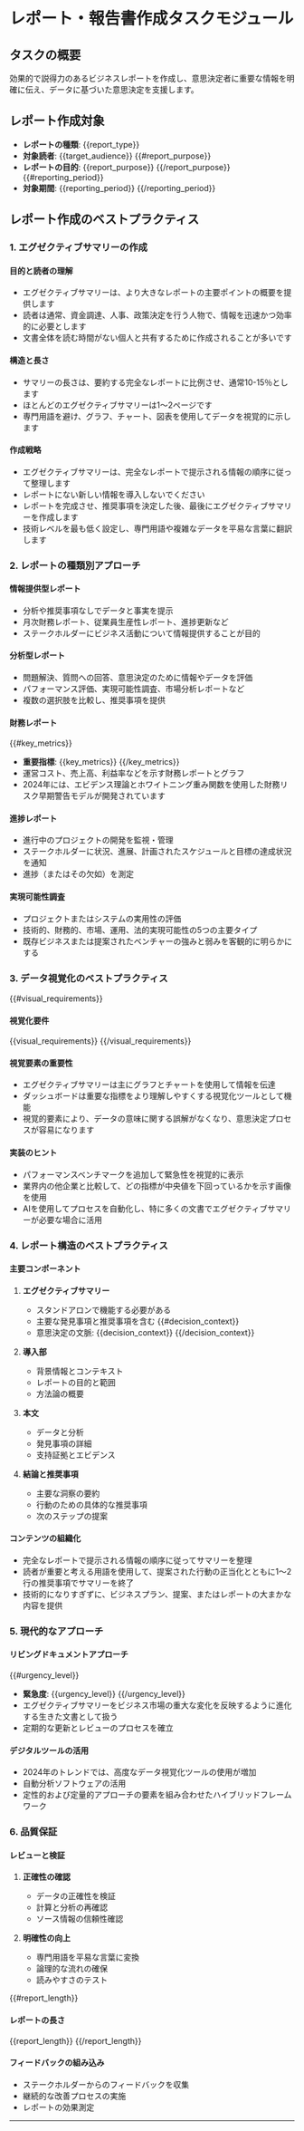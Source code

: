 # レポート・報告書作成タスクモジュール

## タスクの概要

効果的で説得力のあるビジネスレポートを作成し、意思決定者に重要な情報を明確に伝え、データに基づいた意思決定を支援します。

## レポート作成対象

- **レポートの種類**: {{report_type}}
- **対象読者**: {{target_audience}}
{{#report_purpose}}
- **レポートの目的**: {{report_purpose}}
{{/report_purpose}}
{{#reporting_period}}
- **対象期間**: {{reporting_period}}
{{/reporting_period}}

## レポート作成のベストプラクティス

### 1. エグゼクティブサマリーの作成

#### 目的と読者の理解
- エグゼクティブサマリーは、より大きなレポートの主要ポイントの概要を提供します
- 読者は通常、資金調達、人事、政策決定を行う人物で、情報を迅速かつ効率的に必要とします
- 文書全体を読む時間がない個人と共有するために作成されることが多いです

#### 構造と長さ
- サマリーの長さは、要約する完全なレポートに比例させ、通常10-15％とします
- ほとんどのエグゼクティブサマリーは1〜2ページです
- 専門用語を避け、グラフ、チャート、図表を使用してデータを視覚的に示します

#### 作成戦略
- エグゼクティブサマリーは、完全なレポートで提示される情報の順序に従って整理します
- レポートにない新しい情報を導入しないでください
- レポートを完成させ、推奨事項を決定した後、最後にエグゼクティブサマリーを作成します
- 技術レベルを最も低く設定し、専門用語や複雑なデータを平易な言葉に翻訳します

### 2. レポートの種類別アプローチ

#### 情報提供型レポート
- 分析や推奨事項なしでデータと事実を提示
- 月次財務レポート、従業員生産性レポート、進捗更新など
- ステークホルダーにビジネス活動について情報提供することが目的

#### 分析型レポート
- 問題解決、質問への回答、意思決定のために情報やデータを評価
- パフォーマンス評価、実現可能性調査、市場分析レポートなど
- 複数の選択肢を比較し、推奨事項を提供

#### 財務レポート
{{#key_metrics}}
- **重要指標**: {{key_metrics}}
{{/key_metrics}}
- 運営コスト、売上高、利益率などを示す財務レポートとグラフ
- 2024年には、エビデンス理論とホワイトニング重み関数を使用した財務リスク早期警告モデルが開発されています

#### 進捗レポート
- 進行中のプロジェクトの開発を監視・管理
- ステークホルダーに状況、進展、計画されたスケジュールと目標の達成状況を通知
- 進捗（またはその欠如）を測定

#### 実現可能性調査
- プロジェクトまたはシステムの実用性の評価
- 技術的、財務的、市場、運用、法的実現可能性の5つの主要タイプ
- 既存ビジネスまたは提案されたベンチャーの強みと弱みを客観的に明らかにする

### 3. データ視覚化のベストプラクティス

{{#visual_requirements}}
#### 視覚化要件
{{visual_requirements}}
{{/visual_requirements}}

#### 視覚要素の重要性
- エグゼクティブサマリーは主にグラフとチャートを使用して情報を伝達
- ダッシュボードは重要な指標をより理解しやすくする視覚化ツールとして機能
- 視覚的要素により、データの意味に関する誤解がなくなり、意思決定プロセスが容易になります

#### 実装のヒント
- パフォーマンスベンチマークを追加して緊急性を視覚的に表示
- 業界内の他企業と比較して、どの指標が中央値を下回っているかを示す画像を使用
- AIを使用してプロセスを自動化し、特に多くの文書でエグゼクティブサマリーが必要な場合に活用

### 4. レポート構造のベストプラクティス

#### 主要コンポーネント
1. **エグゼクティブサマリー**
   - スタンドアロンで機能する必要がある
   - 主要な発見事項と推奨事項を含む
   {{#decision_context}}
   - 意思決定の文脈: {{decision_context}}
   {{/decision_context}}

2. **導入部**
   - 背景情報とコンテキスト
   - レポートの目的と範囲
   - 方法論の概要

3. **本文**
   - データと分析
   - 発見事項の詳細
   - 支持証拠とエビデンス

4. **結論と推奨事項**
   - 主要な洞察の要約
   - 行動のための具体的な推奨事項
   - 次のステップの提案

#### コンテンツの組織化
- 完全なレポートで提示される情報の順序に従ってサマリーを整理
- 読者が重要と考える用語を使用して、提案された行動の正当化とともに1〜2行の推奨事項でサマリーを終了
- 技術的になりすぎずに、ビジネスプラン、提案、またはレポートの大まかな内容を提供

### 5. 現代的なアプローチ

#### リビングドキュメントアプローチ
{{#urgency_level}}
- **緊急度**: {{urgency_level}}
{{/urgency_level}}
- エグゼクティブサマリーをビジネス市場の重大な変化を反映するように進化する生きた文書として扱う
- 定期的な更新とレビューのプロセスを確立

#### デジタルツールの活用
- 2024年のトレンドでは、高度なデータ視覚化ツールの使用が増加
- 自動分析ソフトウェアの活用
- 定性的および定量的アプローチの要素を組み合わせたハイブリッドフレームワーク

### 6. 品質保証

#### レビューと検証
1. **正確性の確認**
   - データの正確性を検証
   - 計算と分析の再確認
   - ソース情報の信頼性確認

2. **明確性の向上**
   - 専門用語を平易な言葉に変換
   - 論理的な流れの確保
   - 読みやすさのテスト

{{#report_length}}
#### レポートの長さ
{{report_length}}
{{/report_length}}

#### フィードバックの組み込み
- ステークホルダーからのフィードバックを収集
- 継続的な改善プロセスの実施
- レポートの効果測定

---